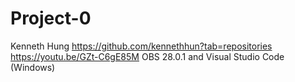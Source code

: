 # Project-0
Kenneth Hung
https://github.com/kennethhun?tab=repositories
https://youtu.be/GZt-C6gE85M
OBS 28.0.1 and Visual Studio Code (Windows)

